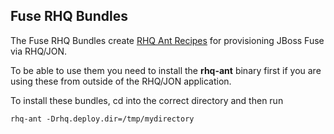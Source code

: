 ## Fuse RHQ Bundles

The Fuse RHQ Bundles create [RHQ Ant Recipes](https://docs.jboss.org/author/display/RHQ/Ant+Bundles#AntBundles-AntRecipes) for provisioning JBoss Fuse via RHQ/JON.

To be able to use them you need to install the **rhq-ant** binary first if you are using these from outside of the RHQ/JON application.

To install these bundles, cd into the correct directory and then run

    rhq-ant -Drhq.deploy.dir=/tmp/mydirectory
		
	
